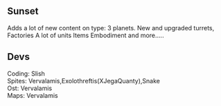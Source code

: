 ## Sunset
Adds a lot of new content on type:
3 planets.
New and upgraded turrets,
Factories
A lot of units
Items
Embodiment and more.....



## Devs
Coding: Slish\
Spites: Vervalamis,Exolothreftis(XJegaQuanty),Snake\
Ost: Vervalamis\
Maps: Vervalamis
